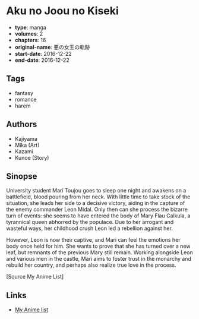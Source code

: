 # Aku no Joou no Kiseki

-   **type**: manga
-   **volumes**: 2
-   **chapters**: 16
-   **original-name**: 悪の女王の軌跡
-   **start-date**: 2016-12-22
-   **end-date**: 2016-12-22

## Tags

-   fantasy
-   romance
-   harem

## Authors

-   Kajiyama
-   Mika (Art)
-   Kazami
-   Kunoe (Story)

## Sinopse

University student Mari Toujou goes to sleep one night and awakens on a battlefield, blood pouring from her neck. With little time to take stock of the situation, she leads her side to a decisive victory, aiding in the capture of the enemy commander Leon Midal. Only then can she process the bizarre turn of events: she seems to have entered the body of Mary Flau Calkula, a tyrannical queen abhorred by the populace. Due to her arrogant and wasteful ways, her childhood crush Leon led a rebellion against her.

However, Leon is now their captive, and Mari can feel the emotions her body once held for him. She wants to prove that she has turned over a new leaf, but remnants of the previous Mary still remain. Working alongside Leon and various men in the castle, Mari aims to foster trust in the monarchy and rebuild her country, and perhaps also realize true love in the process.

[Source My Anime List]

## Links

-   [My Anime list](https://myanimelist.net/manga/115655/Aku_no_Joou_no_Kiseki)
